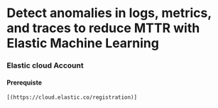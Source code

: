 # Detect anomalies in logs, metrics, and traces to reduce MTTR with Elastic Machine Learning

### Elastic cloud Account

#### Prerequiste
```
[(https://cloud.elastic.co/registration)]
```

